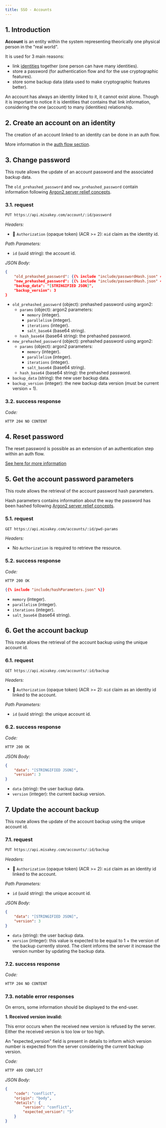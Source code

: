 ```yaml
---
title: SSO - Accounts
---
```


## 1. Introduction

**Account** is an entity within the system representing theorically one physical person
in the "real world".

It is used for 3 main reasons:
- link [identities](../identities/) together (one person can have many identities).
- store a password (for authentication flow and for the use cryptographic features).
- store some backup data (data used to make cryptographic features better).

An account has always an identity linked to it, it cannot exist alone. Though it is
important to notice it is identities that contains that link information, considering the one (account)
to many (identities) relationship.

## 2. Create an account on an identity

The creation of an account linked to an identity can be done in an auth flow.

More information in the [auth flow section](../auth_flow/#533-method-name-account_creation-bust_in_silhouette).

## 3. Change password

This route allows the update of an account password and the associated backup data.

The `old_prehashed_password` and `new_prehashed_password` contain information following [Argon2 server relief concepts](../../concepts/server-relief/).

### 3.1. request

```bash
PUT https://api.misakey.com/account/:id/password
```
_Headers:_
- :key: `Authorization` (opaque token) (ACR >= 2): `mid` claim as the identity id.

_Path Parameters:_
- `id` (uuid string): the account id.

_JSON Body:_
```json
{
	"old_prehashed_password": {{% include "include/passwordHash.json" 4 %}},
	"new_prehashed_password": {{% include "include/passwordHash.json" 4 %}},
	"backup_data": "[STRINGIFIED JSON]",
    "backup_version": 3
}
```

- `old_prehashed_password` (object): prehashed password using argon2:
  - `params` (object): argon2 parameters:
    - `memory` (integer).
    - `parallelism` (integer).
    - `iterations` (integer).
    - `salt_base64` (base64 string).
  - `hash_base64` (base64 string): the prehashed password.
- `new_prehashed_password` (object): prehashed password using argon2:
  - `params` (object): argon2 parameters:
    - `memory` (integer).
    - `parallelism` (integer).
    - `iterations` (integer).
    - `salt_base64` (base64 string).
  - `hash_base64` (base64 string): the prehashed password.
- `backup_data` (string): the new user backup data.
- `backup_version` (integer): the new backup data version (must be current version + 1).

### 3.2. success response

_Code:_
```bash
HTTP 204 NO CONTENT
```

## 4. Reset password

The reset password is possible as an extension of an authentication step within an auth flow.

[See here for more information](../auth_flow/#61111-reset-password-extension)

## 5. Get the account password parameters

This route allows the retrieval of the account password hash parameters.

Hash parameters contains information about the way the password has been hashed
following [Argon2 server relief concepts](../../concepts/server-relief/).

### 5.1. request

```bash
GET https://api.misakey.com/accounts/:id/pwd-params
```

_Headers:_
- No `Authorization` is required to retrieve the resource.

### 5.2. success response

_Code:_
```bash
HTTP 200 OK
```

```json
{{% include "include/hashParameters.json" %}}
```

- `memory` (integer).
- `parallelism` (integer).
- `iterations` (integer).
- `salt_base64` (base64 string).

## 6. Get the account backup

This route allows the retrieval of the account backup using the unique account id.

### 6.1. request

```bash
GET https://api.misakey.com/accounts/:id/backup
```
_Headers:_
- :key: `Authorization` (opaque token) (ACR >= 2): `mid` claim as an identity id linked to the account.

_Path Parameters:_
- `id` (uuid string): the unique account id.

### 6.2. success response

_Code:_
```bash
HTTP 200 OK
```

_JSON Body:_
```json
{
    "data": "[STRINGIFIED JSON]",
    "version": 3
}
```

- `data` (string): the user backup data.
- `version` (integer): the current backup version.

## 7. Update the account backup

This route allows the update of the account backup using the unique account id.

### 7.1. request

```bash
PUT https://api.misakey.com/accounts/:id/backup
```
_Headers:_
- :key: `Authorization` (opaque token) (ACR >= 2): `mid` claim as an identity id linked to the account.

_Path Parameters:_
- `id` (uuid string): the unique account id.

_JSON Body:_
```json
{
    "data": "[STRINGIFIED JSON]",
    "version": 3
}
```

- `data` (string): the user backup data.
- `version` (integer): this value is expected to be equal to 1 + the version of the backup currently stored.
The client informs the server it increase the version number by updating the backup data.

### 7.2. success response

_Code:_
```bash
HTTP 204 NO CONTENT
```

### 7.3. notable error responses

On errors, some information should be displayed to the end-user.

**1. Received version invalid:**

This error occurs when the received new version is refused by the server.
Either the received version is too low or too high.

An "expected_version" field is present in details to inform which version number
is expected from the server considering the current backup version.

_Code:_
```bash
HTTP 409 CONFLICT
```

_JSON Body:_
```json
{
    "code": "conflict",
    "origin": "body",
    "details": {
        "version": "conflict",
        "expected_version": "5"
    }
}
